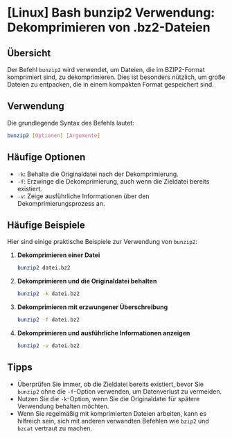 # [Linux] Bash bunzip2 Verwendung: Dekomprimieren von .bz2-Dateien

## Übersicht
Der Befehl `bunzip2` wird verwendet, um Dateien, die im BZIP2-Format komprimiert sind, zu dekomprimieren. Dies ist besonders nützlich, um große Dateien zu entpacken, die in einem kompakten Format gespeichert sind.

## Verwendung
Die grundlegende Syntax des Befehls lautet:

```bash
bunzip2 [Optionen] [Argumente]
```

## Häufige Optionen
- `-k`: Behalte die Originaldatei nach der Dekomprimierung.
- `-f`: Erzwinge die Dekomprimierung, auch wenn die Zieldatei bereits existiert.
- `-v`: Zeige ausführliche Informationen über den Dekomprimierungsprozess an.

## Häufige Beispiele
Hier sind einige praktische Beispiele zur Verwendung von `bunzip2`:

1. **Dekomprimieren einer Datei**
   ```bash
   bunzip2 datei.bz2
   ```

2. **Dekomprimieren und die Originaldatei behalten**
   ```bash
   bunzip2 -k datei.bz2
   ```

3. **Dekomprimieren mit erzwungener Überschreibung**
   ```bash
   bunzip2 -f datei.bz2
   ```

4. **Dekomprimieren und ausführliche Informationen anzeigen**
   ```bash
   bunzip2 -v datei.bz2
   ```

## Tipps
- Überprüfen Sie immer, ob die Zieldatei bereits existiert, bevor Sie `bunzip2` ohne die `-f`-Option verwenden, um Datenverlust zu vermeiden.
- Nutzen Sie die `-k`-Option, wenn Sie die Originaldatei für spätere Verwendung behalten möchten.
- Wenn Sie regelmäßig mit komprimierten Dateien arbeiten, kann es hilfreich sein, sich mit anderen verwandten Befehlen wie `bzip2` und `bzcat` vertraut zu machen.